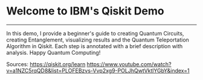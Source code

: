# Welcome to IBM's Qiskit Demo

----------------------------------------------------------------
In this demo, I provide a beginner's guide to creating Quantum Circuits, creating Entanglement, visualizing results and the Quantum Teleportation Algorithm in Qiskit. Each step is annotated with a brief description with analysis. Happy Quantum Computing!


Sources:
https://qiskit.org/learn
https://www.youtube.com/watch?v=a1NZC5rqQD8&list=PLOFEBzvs-Vvp2xg9-POLJhQwtVktlYGbY&index=1

